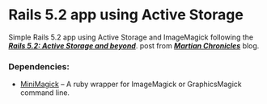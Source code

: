 # Rails 5.2 app using Active Storage 

Simple Rails 5.2 app using Active Storage and ImageMagick following the [***Rails 5.2: Active Storage and beyond***](https://evilmartians.com/chronicles/rails-5-2-active-storage-and-beyond). post from [***Martian Chronicles***](https://evilmartians.com) blog.

### Dependencies:

- [MiniMagick](https://github.com/minimagick/minimagick) – A ruby wrapper for ImageMagick or GraphicsMagick command line.
